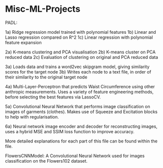 # Misc-ML-Projects

PADL:
  
  1a) Ridge regression model trained with polynomial features
  1b) Linear and Lasso regression compared on R^2
  1c) Linear regression with polynomial feature expansion

  2a) K-means clustering and PCA visualisation
  2b) K-means cluster on PCA reduced data
  2c) Evaluation of clustering on original and PCA reduced data

  3a) Loads data and trains a word2vec skipgram model, giving similarity scores for the target node
  3b) Writes each node to a text file, in order of their similarity to the original target node

  4a) Multi-Layer-Perceptron that predicts Waist Circumference using other anthropic measurements. Uses a variety of feature engineering methods, before selecting the best features via LassoCV.

  5a) Convolutional Neural Network that performs image classification on images of garments (clothes). Makes use of Squeeze and Excitation blocks to help with regularisation.

  6a) Neural network image encoder and decoder for reconstructing images, uses a hybrid MSE and SSIM loss function to improve accuracy.

More detailed explanations for each part of this file can be found within the file.

FlowersCNNModel: A Convolutional Neural Network used for images classification on the Flowers102 dataset.

